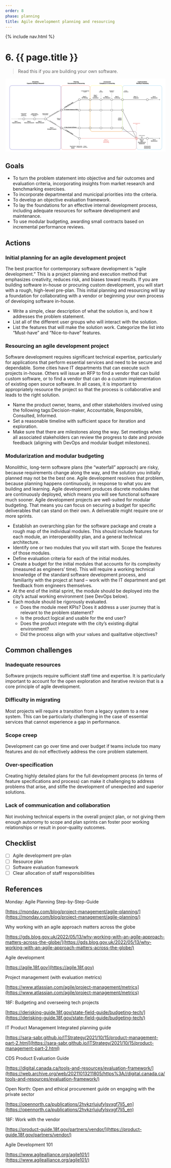 ```yaml
---
order: 8
phase: planning
title: Agile development planning and resourcing
---
```


{% include nav.html %}

# 6. {{ page.title }}

> Read this if you are building your own software.

![Diagram showing who should read step 6](/../images/planning-4.svg)

## Goals

* To turn the problem statement into objective and fair outcomes and evaluation criteria, incorporating insights from market research and benchmarking exercises.
* To incorporate departmental and municipal priorities into the criteria.
* To develop an objective evaluation framework.
* To lay the foundations for an effective internal development process, including adequate resources for software development and maintenance.
* To use modular budgeting, awarding small contracts based on incremental performance reviews.

## Actions

### Initial planning for an agile development project

The best practice for contemporary software development is “agile development.” This is a project planning and execution method that emphasizes creativity, reduces risk, and biases toward results. If you are building software in-house or procuring custom development, you will start with a rough, high-level pre-plan. This initial planning and resourcing will lay a foundation for collaborating with a vendor or beginning your own process of developing software in-house.

* Write a simple, clear description of what the solution is, and how it addresses the problem statement.
* List all of the different user groups who will interact with the solution.
* List the features that will make the solution work. Categorize the list into “Must-have” and “Nice-to-have” features.

### Resourcing an agile development project

Software development requires significant technical expertise, particularly for applications that perform essential services and need to be secure and dependable. Some cities have IT departments that can execute such projects in-house. Others will issue an RFP to find a vendor that can build custom software, or to find a vendor that can do a custom implementation of existing open source software. In all cases, it is important to appropriately resource the project so that the process is collaborative and leads to the right solution.

* Name the product owner, teams, and other stakeholders involved using the following tags:Decision-maker, Accountable, Responsible, Consulted, Informed.
* Set a reasonable timeline with sufficient space for iteration and exploration.
* Make sure that there are milestones along the way. Set meetings when all associated stakeholders can review the progress to date and provide feedback (aligning with DevOps and modular budget milestones).

### Modularization and modular budgeting

Monolithic, long-term software plans (the “waterfall” approach) are risky, because requirements change along the way, and the solution you initially planned may not be the best one. Agile development resolves that problem, because planning happens continuously, in response to what you are building and learning. Agile development produces discrete modules that are continuously deployed, which means you will see functional software much sooner. Agile development projects are well-suited for modular budgeting. That means you can focus on securing a budget for specific deliverables that can stand on their own. A deliverable might require one or more sprints.

* Establish an overarching plan for the software package and create a rough map of the individual modules. This should include features for each module, an interoperability plan, and a general technical architecture.
* Identify one or two modules that you will start with. Scope the features of those modules.
* Define evaluation criteria for each of the initial modules.
* Create a budget for the initial modules that accounts for its complexity (measured as engineers’ time). This will require a working technical knowledge of the standard software development process, and familiarity with the project at hand – work with the IT department and get feedback from engineers themselves.
* At the end of the initial sprint, the module should be deployed into the city’s actual working environment (see DevOps below).
* Each module should be rigorously evaluated.
  * Does the module meet KPIs? Does it address a user journey that is relevant to the problem statement?
  * Is the product logical and usable for the end user?
  * Does the product integrate with the city’s existing digital environment?
  * Did the process align with your values and qualitative objectives?

## Common challenges

### Inadequate resources

Software projects require sufficient staff time and expertise. It is particularly important to account for the open exploration and iterative revision that is a core principle of agile development.

### Difficulty in migrating

Most projects will require a transition from a legacy system to a new system. This can be particularly challenging in the case of essential services that cannot experience a gap in performance.

### Scope creep

Development can go over time and over budget if teams include too many features and do not effectively address the core problem statement.

### Over-specification

Creating highly detailed plans for the full development process (in terms of feature specifications and process) can make it challenging to address problems that arise, and stifle the development of unexpected and superior solutions.

### Lack of communication and collaboration

Not involving technical experts in the overall project plan, or not giving them enough autonomy to scope and plan sprints can foster poor working relationships or result in poor-quality outcomes.

## Checklist

* [ ] Agile development pre-plan
* [ ] Resource plan
* [ ] Software evaluation framework
* [ ] Clear allocation of staff responsibilities

## References

Monday: Agile Planning Step-by-Step-Guide

[https://monday.com/blog/project-management/agile-planning/](https://monday.com/blog/project-management/agile-planning/)

Why working with an agile approach matters across the globe

[https://gds.blog.gov.uk/2022/05/13/why-working-with-an-agile-approach-matters-across-the-globe/](https://gds.blog.gov.uk/2022/05/13/why-working-with-an-agile-approach-matters-across-the-globe/)

Agile development

[https://agile.18f.gov](https://agile.18f.gov)

Project management (with evaluation metrics)

[https://www.atlassian.com/agile/project-management/metrics](https://www.atlassian.com/agile/project-management/metrics)

18F: Budgeting and overseeing tech projects

[https://derisking-guide.18f.gov/state-field-guide/budgeting-tech/](https://derisking-guide.18f.gov/state-field-guide/budgeting-tech/)

IT Product Management Integrated planning guide

[https://sara-sabr.github.io/ITStrategy/2021/10/15/product-management-part-2.html](https://sara-sabr.github.io/ITStrategy/2021/10/15/product-management-part-2.html)

CDS Product Evaluation Guide

[https://digital.canada.ca/tools-and-resources/evaluation-framework/](https://web.archive.org/web/20211013211805/https%3A//digital.canada.ca/tools-and-resources/evaluation-framework/)

Open North: Open and ethical procurement guide on engaging with the private sector

[https://opennorth.ca/publications/2hvkzrlujufylsvxgf7li5_en](https://opennorth.ca/publications/2hvkzrlujufylsvxgf7li5_en)

18F: Work with the vendor

[https://product-guide.18f.gov/partners/vendor/](https://product-guide.18f.gov/partners/vendor/)

Agile Development 101

[https://www.agilealliance.org/agile101/](https://www.agilealliance.org/agile101/)
